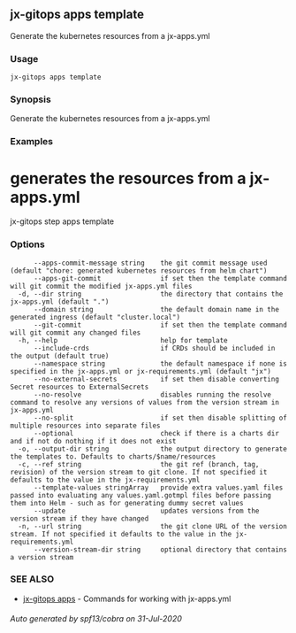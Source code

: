 ## jx-gitops apps template

Generate the kubernetes resources from a jx-apps.yml

### Usage

```
jx-gitops apps template
```

### Synopsis

Generate the kubernetes resources from a jx-apps.yml

### Examples

  # generates the resources from a jx-apps.yml
  jx-gitops step apps template

### Options

```
      --apps-commit-message string    the git commit message used (default "chore: generated kubernetes resources from helm chart")
      --apps-git-commit               if set then the template command will git commit the modified jx-apps.yml files
  -d, --dir string                    the directory that contains the jx-apps.yml (default ".")
      --domain string                 the default domain name in the generated ingress (default "cluster.local")
      --git-commit                    if set then the template command will git commit any changed files
  -h, --help                          help for template
      --include-crds                  if CRDs should be included in the output (default true)
      --namespace string              the default namespace if none is specified in the jx-apps.yml or jx-requirements.yml (default "jx")
      --no-external-secrets           if set then disable converting Secret resources to ExternalSecrets
      --no-resolve                    disables running the resolve command to resolve any versions of values from the version stream in jx-apps.yml
      --no-split                      if set then disable splitting of multiple resources into separate files
      --optional                      check if there is a charts dir and if not do nothing if it does not exist
  -o, --output-dir string             the output directory to generate the templates to. Defaults to charts/$name/resources
  -c, --ref string                    the git ref (branch, tag, revision) of the version stream to git clone. If not specified it defaults to the value in the jx-requirements.yml
      --template-values stringArray   provide extra values.yaml files passed into evaluating any values.yaml.gotmpl files before passing them into Helm - such as for generating dummy secret values
      --update                        updates versions from the version stream if they have changed
  -n, --url string                    the git clone URL of the version stream. If not specified it defaults to the value in the jx-requirements.yml
      --version-stream-dir string     optional directory that contains a version stream
```

### SEE ALSO

* [jx-gitops apps](jx-gitops_apps.md)	 - Commands for working with jx-apps.yml

###### Auto generated by spf13/cobra on 31-Jul-2020
